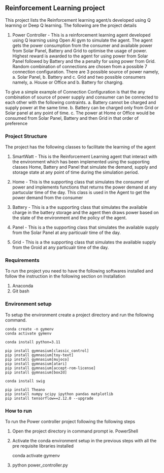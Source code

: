 ## Reinforcement Learning project

This project lists the Reinforcement learning agent/s developed using Q learning or Deep Q learning. The following are the project details

1. Power Controller - This is a reinforcement learning agent developed using Q learning using Open AI gym to simulate the agent. The agent gets the power consumption from the consumer and available power from Solar Panel, Battery and Grid to optimise the usage of power. Highest reward is awarded to the agent for using power from Solar Panel followed by Battery and the a penalty for using power from Grid.  Random combination of connections are chosen from a possible 7 connection configuration. There are  3 possible source of power namely, a. Solar Panel, b. Battery and c. Grid and two possible consumers namely, a. House or Office and b. Battery for charging.
 
To give a simple example of Connection Configuration is that the  any combination of source of power supply and consumer can be connected to each other with the following contraints.
  a. Battery cannot be charged and supply power at the same time.
  b. Battery can be charged only from Grid or Solar panel at any point of time.
  c. The power at Home or Office would be consumed from Solar Panel, Battery and then Grid in that order of preference


### Project Structure

The project has the following  classes to facilitate the learning of the agent

1. SmartWatt - This is the Reinforcement Learning agent that interact with the environment which has been implemented using the supporting classes Home, Battery
   and Panel that simulate the demand, supply and storage state at any point of time during the simulation period.
   
2. Home -     This is the supporting class that simulates the consumer of power and implements functions that returns the power demand at any partucular time of the day. This class is used in the Agent to get the power demand from the consumer
   
3. Battery -   This is a the supporting class that simulates the available charge in the battery storage and the agent then draws power based on the state of the environment and the policy of the agent.
   
4. Panel -     This is a the supporting class that simulates the available supply from the Solar Panel at any particualr time of the day.

5. Grid   -    This is a the supporting class that simulates the available supply from the Groid at any particualr time of the day.




  


### Requirements

To run the project you need to have the following softwares installed and follow the instruction in the following section on Installation

1. Anaconda
2. Git bash
   
  
### Environment setup

To setup the environment create a project directory and run the following command.

    conda create -n gymenv
    conda activate gymenv

    conda install python=3.11

    pip install gymnasium[classic_control]
    pip install gymnasium[toy-text]
    pip install gymnasium[mujoco]
    pip install gymnasium[atari]
    pip install gymnasium[accept-rom-license]
    pip install gymnasium[box2d]
    
    conda install swig
    
    pip install Theano
    pip install numpy scipy ipython pandas matplotlib
    pip install tensorflow==2.12.0 --upgrade

### How to run

To run the Power controller project following the following steps

1. Open the project directory in command prompt ie. PowerShell
2. Activate the conda environment setup in the previous steps with all the pre requisite libraries installed

   conda activate gymenv

3. python power_controller.py

   

